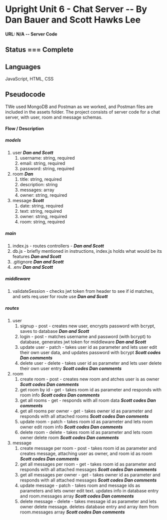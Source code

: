 # Upright Unit 6 - Chat Server -- By Dan Bauer and Scott Hawks Lee

#### URL: N/A -- Server Code

## Status === Complete

## Languages

JavaScript, HTML, CSS

## Pseudocode
TWe used MongoDB and Postman as we worked, and Postman files are included in the assets folder. The project consists of server code for a chat server, with user, room and message schemas.

#### Flow / Description
##### models
1. user ***Dan and Scott***
    1. username: string, required
    2. email: string, required
    3. password: string, required
2. room ***Dan***
    1. title: string, required
    2. description: string
    3. messages: array
    4. owner: string, required
3. message ***Scott***
    1. date: string, required
    2. text: string, required
    3. owner: string, required
    4. room: string, required
##### main
1. index.js - routes controllers - ***Dan and Scott***
2. db.js - briefly mentioned in instructions, index.js holds what would be its features ***Dan and Scott***
3. .gitignore ***Dan and Scott***
4. .env ***Dan and Scott***
##### middleware 
1. validateSession - checks jwt token from header to see if id matches, and sets req.user for route use ***Dan and Scott***
##### routes
1. user
    1. signup - post - creates new user, encrypts password with bcrypt, saves to database ***Dan and Scott***
    2. login - post - matches username and password (with bcrypt) to database, generates jwt token for middleware ***Dan and Scott***
    3. update user - patch - takes user id as parameter and lets user edit their own user data, and updates password with bcrypt ***Scott codes Dan comments***
    4. delete user - delete - takes user id as parameter and lets user delete their own user entry ***Scott codes Dan comments***
2. room
    1. create room - post - creates new room and atches user is as owner ***Scott codes Dan comments***
    2. get room by id - get - takes room id as parameter and responds with room info ***Scott codes Dan comments***
    3. get all rooms - get - responds with all room data ***Scott codes Dan comments***
    4. get all rooms per owner - get - takes owner id as parameter and responds with all attached rooms ***Scott codes Dan comments***
    5. update room - patch - takes room id as parameter and lets room owner edit room info ***Scott codes Dan comments***
    6. delete room - delete - takes room id as parameter and lets room owner delete room ***Scott codes Dan comments***
3. message
    1. create message per room - post - takes room id as parameter and creates message, attaching user as owner, and room id as room ***Scott codes Dan comments***
    2. get all messages per room - get - takes room id as parameter and responds with all attached messages ***Scott codes Dan comments***
    3. get all messages per owner - get - takes owner id as parameter and responds with all attached messages ***Scott codes Dan comments***
    4. update message - patch - takes room and message ids as parameters and lets owner edit text. updates info in database entry and room.messages array ***Scott codes Dan comments***
    5. delete message - delete - takes message id as parameter and lets owner delete message. deletes database entry and array item from room.messages array ***Scott codes Dan comments***